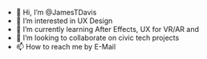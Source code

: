 - 👋 Hi, I’m @JamesTDavis
- 👀 I’m interested in UX Design
- 🌱 I’m currently learning After Effects, UX for VR/AR and 
- 💞️ I’m looking to collaborate on civic tech projects
- 📫 How to reach me by E-Mail

<!---
JamesTDavis/JamesTDavis is a ✨ special ✨ repository because its `README.md` (this file) appears on your GitHub profile.
You can click the Preview link to take a look at your changes.
--->
